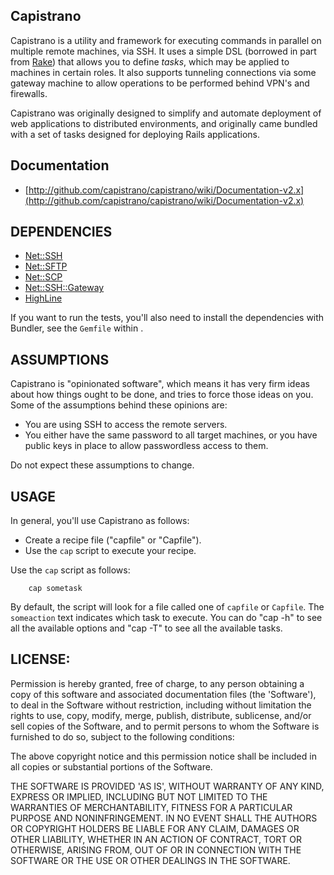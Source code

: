 ## Capistrano

Capistrano is a utility and framework for executing commands in parallel on
multiple remote machines, via SSH. It uses a simple DSL (borrowed in part from
[Rake](http://rake.rubyforge.org/)) that allows you to define _tasks_, which may
be applied to machines in certain roles. It also supports tunneling connections
via some gateway machine to allow operations to be performed behind VPN's and
firewalls.

Capistrano was originally designed to simplify and automate deployment of web
applications to distributed environments, and originally came bundled with a set
of tasks designed for deploying Rails applications.

## Documentation

* [http://github.com/capistrano/capistrano/wiki/Documentation-v2.x](http://github.com/capistrano/capistrano/wiki/Documentation-v2.x)

## DEPENDENCIES

* [Net::SSH](http://net-ssh.rubyforge.org)
* [Net::SFTP](http://net-ssh.rubyforge.org)
* [Net::SCP](http://net-ssh.rubyforge.org)
* [Net::SSH::Gateway](http://net-ssh.rubyforge.org)
* [HighLine](http://highline.rubyforge.org)

If you want to run the tests, you'll also need to install the dependencies with
Bundler, see the `Gemfile` within .

## ASSUMPTIONS

Capistrano is "opinionated software", which means it has very firm ideas about
how things ought to be done, and tries to force those ideas on you. Some of the
assumptions behind these opinions are:

* You are using SSH to access the remote servers.
* You either have the same password to all target machines, or you have public
	keys in place to allow passwordless access to them.

Do not expect these assumptions to change.

## USAGE

In general, you'll use Capistrano as follows:

* Create a recipe file ("capfile" or "Capfile").
* Use the `cap` script to execute your recipe.

Use the `cap` script as follows:

		cap sometask

By default, the script will look for a file called one of `capfile` or
`Capfile`. The `someaction` text indicates which task to execute. You can do
"cap -h" to see all the available options and "cap -T" to see all the available
tasks.

## LICENSE:

Permission is hereby granted, free of charge, to any person obtaining
a copy of this software and associated documentation files (the
'Software'), to deal in the Software without restriction, including
without limitation the rights to use, copy, modify, merge, publish,
distribute, sublicense, and/or sell copies of the Software, and to
permit persons to whom the Software is furnished to do so, subject to
the following conditions:

The above copyright notice and this permission notice shall be
included in all copies or substantial portions of the Software.

THE SOFTWARE IS PROVIDED 'AS IS', WITHOUT WARRANTY OF ANY KIND,
EXPRESS OR IMPLIED, INCLUDING BUT NOT LIMITED TO THE WARRANTIES OF
MERCHANTABILITY, FITNESS FOR A PARTICULAR PURPOSE AND NONINFRINGEMENT.
IN NO EVENT SHALL THE AUTHORS OR COPYRIGHT HOLDERS BE LIABLE FOR ANY
CLAIM, DAMAGES OR OTHER LIABILITY, WHETHER IN AN ACTION OF CONTRACT,
TORT OR OTHERWISE, ARISING FROM, OUT OF OR IN CONNECTION WITH THE
SOFTWARE OR THE USE OR OTHER DEALINGS IN THE SOFTWARE.
